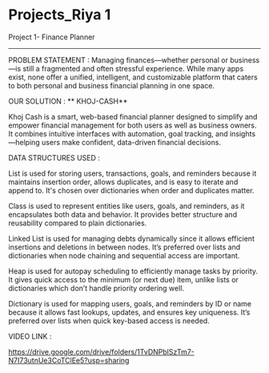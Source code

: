 # Projects_Riya 1
Project 1- Finance Planner
__________________________________________________________________________________________________________________________
PROBLEM STATEMENT : Managing finances—whether personal or business—is still a fragmented and often stressful experience. While many apps exist, none offer a unified, intelligent, and customizable platform that caters to both personal and business financial planning in one space.

OUR SOLUTION : ** KHOJ-CASH**

Khoj Cash is a smart, web-based financial planner designed to simplify and empower financial management for both users as well as business owners. It combines intuitive interfaces with automation, goal tracking, and insights—helping users make confident, data-driven financial decisions.

DATA STRUCTURES USED :

List is used for storing users, transactions, goals, and reminders because it maintains insertion order, allows duplicates, and is easy to iterate and append to. It's chosen over dictionaries when order and duplicates matter.

Class is used to represent entities like users, goals, and reminders, as it encapsulates both data and behavior. It provides better structure and reusability compared to plain dictionaries.

Linked List is used for managing debts dynamically since it allows efficient insertions and deletions in between nodes. It’s preferred over lists and dictionaries when node chaining and sequential access are important.

Heap is used for autopay scheduling to efficiently manage tasks by priority. It gives quick access to the minimum (or next due) item, unlike lists or dictionaries which don’t handle priority ordering well.

Dictionary is used for mapping users, goals, and reminders by ID or name because it allows fast lookups, updates, and ensures key uniqueness. It’s preferred over lists when quick key-based access is needed.

VIDEO LINK :

https://drive.google.com/drive/folders/1TvDNPblSzTm7-N7I73utnUe3CoTClEe5?usp=sharing
